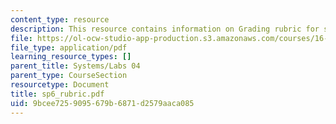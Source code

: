 ```yaml
---
content_type: resource
description: This resource contains information on Grading rubric for systems problem.
file: https://ol-ocw-studio-app-production.s3.amazonaws.com/courses/16-01-unified-engineering-i-ii-iii-iv-fall-2005-spring-2006/9bcee7259095679b6871d2579aaca085_sp6_rubric.pdf
file_type: application/pdf
learning_resource_types: []
parent_title: Systems/Labs 04
parent_type: CourseSection
resourcetype: Document
title: sp6_rubric.pdf
uid: 9bcee725-9095-679b-6871-d2579aaca085
---
```

